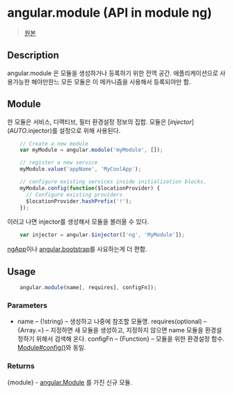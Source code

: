 # angular.module (API in module ng)

> [원본](http://docs.angularjs.org/api/angular.module)

## Description
angular.module 은 모듈을 생성하거나 등록하기 위한 전역 공간. 애플리케이션으로 사용가능한 해야만한느  모든 모듈은 이 메카니즘을 사용해서 등록되야만 함.

## Module
한 모듈은 서비스, 디랙티브, 필터 환경설정 정보의 집합. 모듈은 [$injector](AUTO.$injector)를 설정으로 위해 사용된다.

```js
    // Create a new module
    var myModule = angular.module('myModule', []);

    // register a new service
    myModule.value('appName', 'MyCoolApp');

    // configure existing services inside initialization blocks.
    myModule.config(function($locationProvider) {
      // Configure existing providers
      $locationProvider.hashPrefix('!');
    });
```

이러고 나면 injector를 생성해서 모듈을 블러올 수 있다.

```js
    var injector = angular.$injector(['ng', 'MyModule']);
```

[ngApp](ng.directive:ngApp)이나 [angular.bootstrap](angular.bootstrap)를 사요하는게 더 편함.

## Usage

```js
    angular.module(name[, requires], configFn]);
```

### Parameters
* name – {!string} – 생성하고 나중에 참조할 모듈명.
requires(optional) – {Array.<string>=} – 지정하면 새 모듈을 생성하고, 지정하지 않으면 name 모듈을 환경설정하기 위해서 검색해 온다.
configFn – {Function} – 모듈을 위한 환경설정 함수. [Module#config()](angular.ModuleType#config)와 동일.

### Returns
{module} - [angular.Module](angular.ModuleType) 를 가진 신규 모듈.